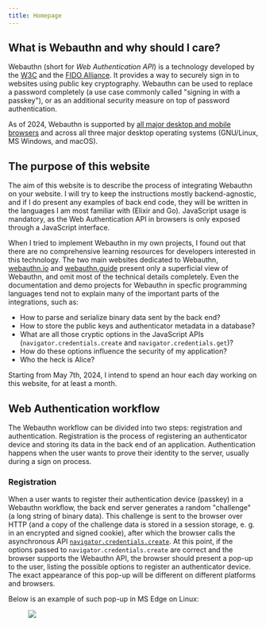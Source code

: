 ```yaml
---
title: Homepage
---
```


## What is Webauthn and why should I care?

Webauthn (short for _Web Authentication API_) is a technology developed by the [W3C](https://www.w3.org/) and the [FIDO Alliance](https://fidoalliance.org/).
It provides a way to securely sign in to websites using public key cryptography.
Webauthn can be used to replace a password completely (a use case commonly called "signing in with a passkey"), or as an additional security measure on top of password authentication.

As of 2024, Webauthn is supported by [all major desktop and mobile browsers](https://caniuse.com/webauthn) and across all three major desktop operating systems (GNU/Linux, MS Windows, and macOS).

## The purpose of this website

The aim of this website is to describe the process of integrating Webauthn on your website.
I will try to keep the instructions mostly backend-agnostic, and if I do present any examples of back end code, they will be written in the languages I am most familiar with (Elixir and Go).
JavaScript usage is mandatory, as the Web Authentication API in browsers is only exposed through a JavaScript interface.

When I tried to implement Webauthn in my own projects, I found out that there are no comprehensive learning resources for developers interested in this technology.
The two main websites dedicated to Webauthn, [webauthn.io](https://webauthn.io/) and [webauthn.guide](https://webauthn.guide/) present only a superficial view of Webauthn, and omit most of the technical details completely.
Even the documentation and demo projects for Webauthn in specfic programming languages tend not to explain many of the important parts of the integrations, such as:

- How to parse and serialize binary data sent by the back end?
- How to store the public keys and authenticator metadata in a database?
- What are all those cryptic options in the JavaScript APIs (`navigator.credentials.create` and `navigator.credentials.get`)?
- How do these options influence the security of my application?
- Who the heck is Alice?

Starting from May 7th, 2024, I intend to spend an hour each day working on this website, for at least a month.

## Web Authentication workflow

The Webauthn workflow can be divided into two steps: registration and authentication.
Registration is the process of registering an authenticator device and storing its data in the back end of an application.
Authentication happens when the user wants to prove their identity to the server, usually during a sign on process.

### Registration

When a user wants to register their authentication device (passkey) in a Webauthn workflow, the back end server generates a random "challenge" (a long string of binary data).
This challenge is sent to the browser over HTTP (and a copy of the challenge data is stored in a session storage, e. g. in an encrypted and signed cookie), after which the browser calls the asynchronous API [`navigator.credentials.create`](https://developer.mozilla.org/en-US/docs/Web/API/CredentialsContainer/create).
At this point, if the options passed to `navigator.credentials.create` are correct and the browser supports the Webauthn API, the browser should present a pop-up to the user, listing the possible options to register an authenticator device.
The exact appearance of this pop-up will be different on different platforms and browsers.

Below is an example of such pop-up in MS Edge on Linux:

<figure><img src="/qr-edge-linux.png" /></figure>
